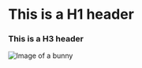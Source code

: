 # This is a H1 header
### This is a H3 header

![Image of a bunny](https://1.bp.blogspot.com/-PFd4kSsH4nM/UYhA1hRzsSI/AAAAAAAAH9U/2LlKBTxeheU/s1600/bunneh-ness.jpg)
